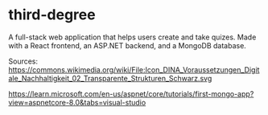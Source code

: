 # third-degree
A full-stack web application that helps users create and take quizes. Made with a React frontend, an ASP.NET backend, and a MongoDB database.

Sources:
https://commons.wikimedia.org/wiki/File:Icon_DINA_Voraussetzungen_Digitale_Nachhaltigkeit_02_Transparente_Strukturen_Schwarz.svg

https://learn.microsoft.com/en-us/aspnet/core/tutorials/first-mongo-app?view=aspnetcore-8.0&tabs=visual-studio